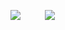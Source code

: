 <image src="ZJF5.gif"> &nbsp;&nbsp;&nbsp;&nbsp;&nbsp;&nbsp;&nbsp;&nbsp;&nbsp;<image src="WMDv.gif">
